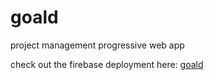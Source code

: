 # goald
project management progressive web app


check out the firebase deployment here:
[goald](https://goald-7b8ce.firebaseapp.com)
